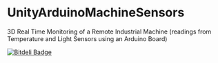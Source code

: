 UnityArduinoMachineSensors
==========================

3D Real Time Monitoring of a Remote Industrial Machine (readings from Temperature and Light Sensors using an Arduino Board)


[![Bitdeli Badge](https://d2weczhvl823v0.cloudfront.net/njss/unityarduinomachinesensors3d/trend.png)](https://bitdeli.com/free "Bitdeli Badge")

